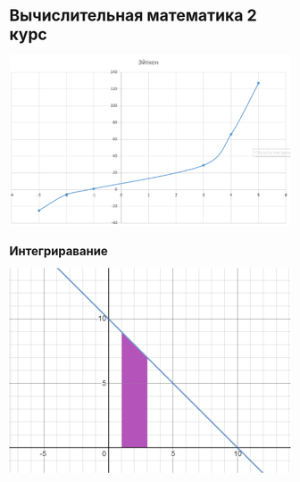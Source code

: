 # Вычислительная математика 2 курс


![Build Status](https://github.com/Ivan-PIA/Vich_math/blob/main/%D1%8D%D0%B9%D1%82%D0%BA%D0%B5%D0%BD.png)

## Интегриравание 

![Build Status](https://github.com/Ivan-PIA/Vich_math/blob/main/integral.png)